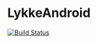 # LykkeAndroid

[![Build Status](https://travis-ci.org/nirmel-murtic/LykkeAndroid.svg?branch=master)](https://travis-ci.org/nirmel-murtic/LykkeAndroid)
